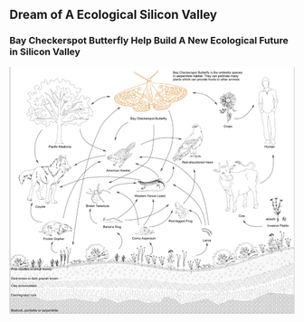 ## Dream of A Ecological Silicon Valley
### Bay Checkerspot Butterfly Help Build A New Ecological Future in Silicon Valley

![image of the umbrella butterfly](https://raw.githubusercontent.com/sendu123/project_CYPLAN255/gh-pages/drawings/umbrella.png "fucking github")
